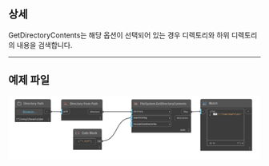 ## 상세
GetDirectoryContents는 해당 옵션이 선택되어 있는 경우 디렉토리와 하위 디렉토리의 내용을 검색합니다.
___
## 예제 파일

![GetDirectoryContents](./DSCore.IO.FileSystem.GetDirectoryContents_img.jpg)

